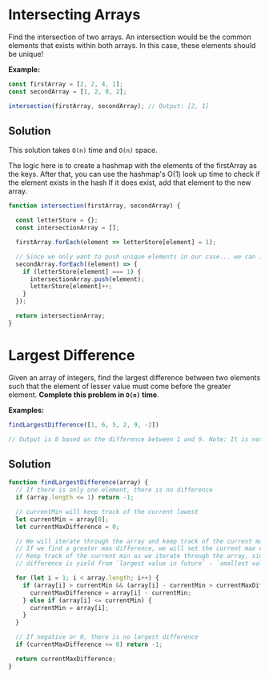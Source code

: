 # Intersecting Arrays

Find the intersection of two arrays. An intersection would be the common elements that exists within both arrays. In this case, these elements should be unique!

**Example:**

```js
const firstArray = [2, 2, 4, 1];
const secondArray = [1, 2, 0, 2];

intersection(firstArray, secondArray); // Output: [2, 1]
```

## Solution

This solution takes `O(n)` time and `O(n)` space.

The logic here is to create a hashmap with the elements of the firstArray as the keys.
After that, you can use the hashmap's O(1) look up time to check if the element exists in the hash
If it does exist, add that element to the new array.

```js
function intersection(firstArray, secondArray) {

  const letterStore = {};
  const intersectionArray = [];

  firstArray.forEach(element => letterStore[element] = 1);

  // Since we only want to push unique elements in our case... we can implement a counter to keep track of what we already added
  secondArray.forEach((element) => {
    if (letterStore[element] === 1) {
      intersectionArray.push(element);
      letterStore[element]++;
    }
  });

  return intersectionArray;
}
```

# Largest Difference

Given an array of integers, find the largest difference between two elements such that the element of lesser value must come before the greater element. **Complete this problem in `O(n)` time**.

**Examples:**

```js
findLargestDifference([1, 6, 5, 2, 9, -2])

// Output is 8 based on the difference between 1 and 9. Note: It is not 11 from 9 and -2 because 9 comes before -2.
```

## Solution

```js
function findLargestDifference(array) {
  // If there is only one element, there is no difference
  if (array.length <= 1) return -1;

  // currentMin will keep track of the current lowest
  let currentMin = array[0];
  let currentMaxDifference = 0;

  // We will iterate through the array and keep track of the current max difference
  // If we find a greater max difference, we will set the current max difference to that variable
  // Keep track of the current min as we iterate through the array, since we know the greatest
  // difference is yield from `largest value in future` - `smallest value before it`

  for (let i = 1; i < array.length; i++) {
    if (array[i] > currentMin && (array[i] - currentMin > currentMaxDifference)) {
      currentMaxDifference = array[i] - currentMin;
    } else if (array[i] <= currentMin) {
      currentMin = array[i];
    }
  }

  // If negative or 0, there is no largest difference
  if (currentMaxDifference <= 0) return -1;

  return currentMaxDifference;
}
```
